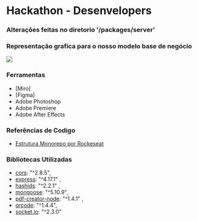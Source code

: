 # Hackathon - Desenvelopers

### Alterações feitas no diretorio '/packages/server'

### Representação grafica para o nosso modelo base de negócio
![](file:///C:/Users/Guilherme/Downloads/Produto_Diagrama.png)

### Ferramentas
- [Miro]
- [Figma]
- Adobe Photoshop
- Adobe Premiere
- Adobe After Effects


### Referências de Codigo
- [Estrutura Monorepo por Rockeseat](https://github.com/rocketseat-content/youtube-monorepo)

### Bibliotecas Utilizadas
- [cors](https://www.npmjs.com/package/cors): "^2.8.5",  
- [express](https://expressjs.com/pt-br/): "^4.17.1" ,
- [hashids](https://hashids.org): "^2.2.1" ,
- [mongoose](https://mongoosejs.com): "^5.10.9",
- [pdf-creator-node](https://www.npmjs.com/package/pdf-creator-node): "^1.4.1" ,
- [qrcode](https://www.npmjs.com/package/qrcode): "^1.4.4",
- [socket.io](https://socket.io): "^2.3.0"
